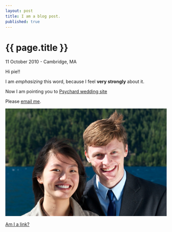 ```yaml
---
layout: post
title: I am a blog post.
published: true
---
```


{{ page.title }}
================

<p class="meta">11 October 2010 - Cambridge, MA</p>

Hi pie!! 

I am *emphasizing* this word, because I feel __very strongly__ about it.

Now I am pointing you to [Psychard wedding site](http://www.psychard.com/)

Please [email me](mailto:psyche@psychard.com).

<img src="/images/psychard_wa.jpg" alt="Psychard in Port Angeles, WA"/>


[Am I a link?](http://www.psycheloui.com/)